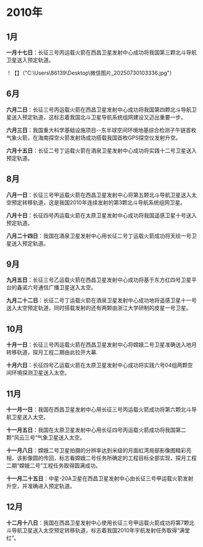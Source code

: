 # **2010年**

## **1月**

**一月十七日**：长征三号丙运载火箭在西昌卫星发射中心成功将我国第三颗北斗导航卫星送入预定轨道。

！【】（"C:\Users\86139\Desktop\微信图片_20250730103336.jpg"）

## **6月**

**六月二日**：长征三号丙运载火箭在西昌卫星发射中心成功将我国第四颗北斗导航卫星送入预定轨道，这标志着我国北斗卫星导航系统组网建设又迈出重要一步。

**六月三日**：我国重大科学基础设施项目--东半球空间环境地基综合检测子午链首枚气象火箭，在海南探空火箭发射场成功搭载我国首枚GPS探空仪发射升空。

**六月十五日**：长征二号丁运载火箭在酒泉卫星发射中心成功将实践十二号卫星送入预定轨道。

## **8月**

**八月一日**：长征三号甲运载火箭在西昌卫星发射中心将第五颗北斗导航卫星送入太空预定转移轨道，这是我国2010年连续发射的第3颗北斗导航系统组网卫星。

**八月十日**：长征四号丙运载火箭在太原卫星发射中心成功将我国遥感卫星十号送入预定轨道。

**八月二十四日**：我国在酒泉卫星发射中心用长征二号丁运载火箭成功将天绘一号卫星送入预定轨道。

## **9月**

**九月五日**：长征三号乙运载火箭在西昌卫星发射中心成功将基于东方红四号卫星平台的鑫诺六号通信广播卫星送入太空。

**九月二十二日**：长征二号丁运载火箭在酒泉卫星发射中心成功地将遥感卫星十一号送入太空预定轨道，同时搭载发射的还有两颗由浙江大学研制的皮星一号卫星。

## **10月**

**十月一日**：长征三号丙运载火箭在西昌卫星发射中心将嫦娥二号卫星准确送入地月转移轨道，探月工程二期由此拉开大幕.

**十月六日**：长征四号乙运载火箭在太原卫星发射中心成功将实践六号04组两颗空间环境探测卫星送入太空。

## **11月**

**十一月一日**：我国在西昌卫星发射中心用长征三号丙运载火箭成功将第六颗北斗导航卫星送入太空。

**十一月五日**：我国在太原卫星发射中心用长征四号丙运载火箭成功将我国第二颗“风云三号”气象卫星送入太空。

**十一月八日**：嫦娥二号卫星拍摄的分辨率达到米级的月面虹湾局部影像图精彩亮相，该影像圆的传回，标志看嫦娥二号任务所确定的工程目标全部实现，探月工程二期“嫦娥二号”工程任务取得圆满成功。

**十一月二十五日**：中星-20A卫星在西昌卫星发射中心由长征三号甲运载火箭发射升空，并准确进入预定轨道。

## **12月**

**十二月十八日**：我国在西昌卫星发射中心使用长征三号甲运载火箭成功将第7颗北斗导航卫星送入太空预定转移轨道，标志着我国2010年宇航发射任务取得“满堂红”。





